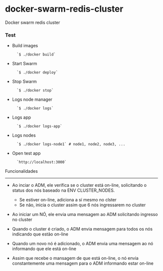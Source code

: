 # docker-swarm-redis-cluster
Docker swarm redis cluster


### Test

* Build images

		`$ ./docker build`

* Start Swarm

		`$ ./docker deploy`

* Stop Swarm

		`$ ./docker stop`

* Logs node manager
	
		`$ ./docker logs`

* Logs app
		
		`$ ./docker logs-app`

* Logs nodes
		
		`$ ./docker logs-node1` # node1, node2, node3, ...

* Open test app

		`http://localhost:3000`


Funcionalidades
_______________

- Ao inciar o ADM, ele verifica se o cluster está on-line, solicitando o status dos nós baseado na ENV CLUSTER_NODES.

	- Se estiver on-line, adiciona a sí mesmo no clster 
	- Se não, inicia o cluster assim que 6 nós ingressarem no cluster

- Ao iniciar um NÓ, ele envia uma mensagem ao ADM solicitando ingresso no cluster

- Quando o cluster é criado, o ADM envia mensagem para todos os nós indicando que estão on-line
- Quando um novo nó é adicionado, o ADM envia uma mensagem ao nó informando que ele está on-line

- Assim que recebe o mansagem de que está on-line, o nó envia constantemente uma mensagem para o ADM informando estar on-line

	 